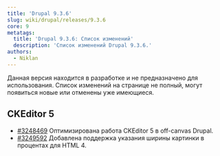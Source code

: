 ```yaml
---
title: 'Drupal 9.3.6'
slug: wiki/drupal/releases/9.3.6
core: 9
metatags:
  title: 'Drupal 9.3.6: Список изменений'
  description: 'Список изменений Drupal 9.3.6.'
authors:
  - Niklan
---
```


<Aside type="warning" header="Разрабатываемая версия">

Данная версия находится в разработке и не предназначено для использования. Список изменений на странице не полный, могут появиться новые или отменены уже имеющиеся.

</Aside>

## CKEditor 5

* [#3248469](https://www.drupal.org/node/3248469) Оптимизирована работа CKEditor 5 в off-canvas Drupal.
* [#3249592](https://www.drupal.org/node/3249592) Добавлена поддержка указания ширины картинки в процентах для HTML 4.